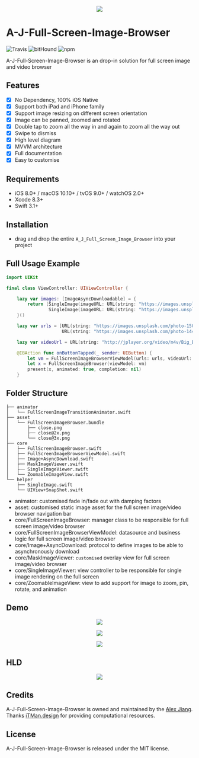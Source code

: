 <p align="center">
    <img src="https://github.com/pigfly/A_J_Full_Screen_Image_Browser/blob/master/assets/logo.png?raw=true">
</p>

# A-J-Full-Screen-Image-Browser

![Travis](https://img.shields.io/travis/USER/REPO.svg)
![bitHound](https://img.shields.io/bithound/code/github/rexxars/sse-channel.svg)
![npm](https://img.shields.io/npm/l/express.svg)

A-J-Full-Screen-Image-Browser is an drop-in solution for full screen image and video browser

## Features

- [x] No Dependency, 100% iOS Native
- [x] Support both iPad and iPhone family
- [x] Support image resizing on different screen orientation
- [x] Image can be panned, zoomed and rotated
- [x] Double tap to zoom all the way in and again to zoom all the way out
- [x] Swipe to dismiss
- [x] High level diagram
- [x] MVVM architecture
- [x] Full documentation
- [x] Easy to customise

## Requirements

- iOS 8.0+ / macOS 10.10+ / tvOS 9.0+ / watchOS 2.0+
- Xcode 8.3+
- Swift 3.1+

## Installation

- drag and drop the entire `A_J_Full_Screen_Image_Browser` into your project

## Full Usage Example

```swift
import UIKit

final class ViewController: UIViewController {

    lazy var images: [ImageAsyncDownloadable] = {
        return [SingleImage(imageURL: URL(string: "https://images.unsplash.com/photo-1445264918150-66a2371142a2?ixlib=rb-0.3.5&ixid=eyJhcHBfaWQiOjEyMDd9&s=79730c9ec106e3ccee026c648c624e5f&auto=format&fit=crop&w=3800&q=80")!),
                SingleImage(imageURL: URL(string: "https://images.unsplash.com/photo-1483086431886-3590a88317fe?ixlib=rb-0.3.5&s=96129ab02a4a277f5c27273d14323a9a&auto=format&fit=crop&w=3668&q=80")!)]
    }()

    lazy var urls = [URL(string: "https://images.unsplash.com/photo-1502899576159-f224dc2349fa?ixlib=rb-0.3.5&s=4f3943a5d663f9bb062d7d380c8d6fdf&auto=format&fit=crop&w=3700&q=80")!,
                     URL(string: "https://images.unsplash.com/photo-1445264918150-66a2371142a2?ixlib=rb-0.3.5&ixid=eyJhcHBfaWQiOjEyMDd9&s=79730c9ec106e3ccee026c648c624e5f&auto=format&fit=crop&w=3800&q=80")!]

    lazy var videoUrl = URL(string: "http://jplayer.org/video/m4v/Big_Buck_Bunny_Trailer.m4v")!

    @IBAction func onButtonTapped(_ sender: UIButton) {
        let vm = FullScreenImageBrowserViewModel(urls: urls, videoUrl: videoUrl)
        let x = FullScreenImageBrowser(viewModel: vm)
        present(x, animated: true, completion: nil)
    }
```

## Folder Structure

```shell
├── animator
│   └── FullScreenImageTransitionAnimator.swift
├── asset
│   └── FullScreenImageBrowser.bundle
│       ├── close.png
│       ├── close@2x.png
│       └── close@3x.png
├── core
│   ├── FullScreenImageBrowser.swift
│   ├── FullScreenImageBrowserViewModel.swift
│   ├── Image+AsyncDownload.swift
│   ├── MaskImageViewer.swift
│   ├── SingleImageViewer.swift
│   └── ZoomableImageView.swift
└── helper
    ├── SingleImage.swift
    └── UIView+SnapShot.swift
```

- animator: customised fade in/fade out with damping factors
- asset: customised static image asset for the full screen image/video browser navigation bar
- core/FullScreenImageBrowser: manager class to be responsible for full screen image/video browser
- core/FullScreenImageBrowserViewModel: datasource and business logic for full screen image/video browser
- core/Image+AsyncDownload: protocol to define images to be able to asynchronously download
- core/MaskImageViewer: `customised` overlay view for full screen image/video browser
- core/SingleImageViewer: view controller to be responsible for single image rendering on the full screen
- core/ZoomableImageView: view to add support for image to zoom, pin, rotate, and animation

## Demo

<p align="center">
    <img src="https://github.com/pigfly/A_J_Full_Screen_Image_Browser/blob/master/assets/demo.gif?raw=true">
</p>

<p align="center">
    <img src="https://github.com/pigfly/A_J_Full_Screen_Image_Browser/blob/master/assets/demo2.gif?raw=true">
</p>

<p align="center">
    <img src="https://github.com/pigfly/A_J_Full_Screen_Image_Browser/blob/master/assets/demo3.gif?raw=true">
</p>

## HLD

<p align="center">
    <img src="https://github.com/pigfly/A_J_Full_Screen_Image_Browser/blob/master/assets/hld.png?raw=true">
</p>


## Credits

A-J-Full-Screen-Image-Browser is owned and maintained by the [Alex Jiang](https://pigfly.github.io). Thanks [iTMan.design](https://itman.design) for providing computational resources.

## License

A-J-Full-Screen-Image-Browser is released under the MIT license.